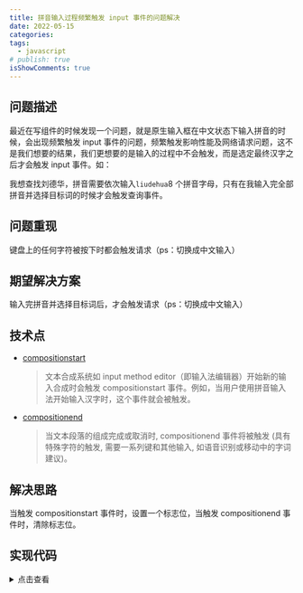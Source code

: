 ```yaml
---
title: 拼音输入过程频繁触发 input 事件的问题解决
date: 2022-05-15
categories:
tags:
  - javascript
# publish: true
isShowComments: true
---
```


## 问题描述

最近在写组件的时候发现一个问题，就是原生输入框在中文状态下输入拼音的时候，会出现频繁触发 input 事件的问题，频繁触发影响性能及网络请求问题，这不是我们想要的结果，我们更想要的是输入的过程中不会触发，而是选定最终汉字之后才会触发 input 事件。如：

我想查找刘德华，拼音需要依次输入`liudehua`8 个拼音字母，只有在我输入完全部拼音并选择目标词的时候才会触发查询事件。

## 问题重现

键盘上的任何字符被按下时都会触发请求（ps：切换成中文输入）
<input-request />

## 期望解决方案

输入完拼音并选择目标词后，才会触发请求（ps：切换成中文输入）
<selected-request />

## 技术点

- [compositionstart](https://developer.mozilla.org/zh-CN/docs/Web/API/Element/compositionstart_event)

  > 文本合成系统如 input method editor（即输入法编辑器）开始新的输入合成时会触发 compositionstart 事件。例如，当用户使用拼音输入法开始输入汉字时，这个事件就会被触发。

- [compositionend](https://developer.mozilla.org/zh-CN/docs/Web/API/Element/compositionend_event)
  > 当文本段落的组成完成或取消时, compositionend 事件将被触发 (具有特殊字符的触发, 需要一系列键和其他输入, 如语音识别或移动中的字词建议)。

## 解决思路

当触发 compositionstart 事件时，设置一个标志位，当触发 compositionend 事件时，清除标志位。

## 实现代码

<details>
<summary>点击查看</summary>

```html
<template>
  <div class="selected-request">
    <label for="ipt">中文搜索</label>
    <input
      name="ipt"
      type="text"
      v-model="value"
      @input="onInput"
      @compositionstart="onCompositionStart"
      @compositionend="onCompositionEnd"
    />
  </div>
</template>

<script>
  export default {
    name: "SelectedRequest",
    data() {
      return {
        value: "",
        flag: false,
      };
    },

    methods: {
      onInput(e) {
        if (this.flag) {
          return;
        }
        this.$message.info(`触发了请求`);
      },
      onCompositionStart(e) {
        this.flag = true;
        this.$message.info(`输入中...`);
      },
      onCompositionEnd(e) {
        this.flag = false;
        this.$message.info(`输入结束`);
      },
    },
  };
</script>
```

</details>
